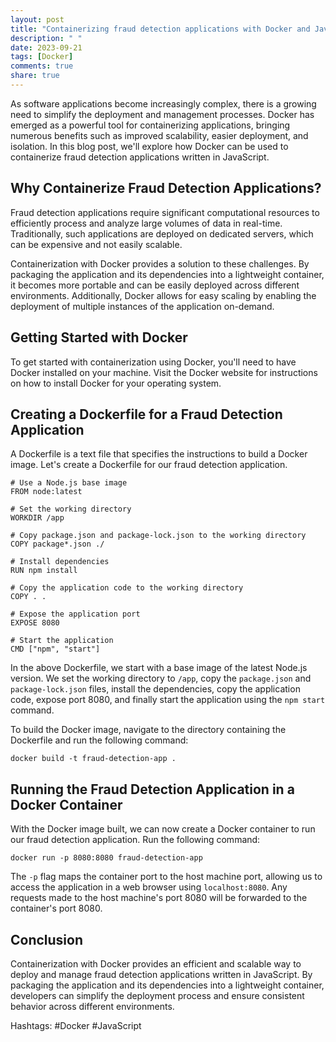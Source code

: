 ```yaml
---
layout: post
title: "Containerizing fraud detection applications with Docker and Javascript"
description: " "
date: 2023-09-21
tags: [Docker]
comments: true
share: true
---
```


As software applications become increasingly complex, there is a growing need to simplify the deployment and management processes. Docker has emerged as a powerful tool for containerizing applications, bringing numerous benefits such as improved scalability, easier deployment, and isolation. In this blog post, we'll explore how Docker can be used to containerize fraud detection applications written in JavaScript.

## Why Containerize Fraud Detection Applications?

Fraud detection applications require significant computational resources to efficiently process and analyze large volumes of data in real-time. Traditionally, such applications are deployed on dedicated servers, which can be expensive and not easily scalable.

Containerization with Docker provides a solution to these challenges. By packaging the application and its dependencies into a lightweight container, it becomes more portable and can be easily deployed across different environments. Additionally, Docker allows for easy scaling by enabling the deployment of multiple instances of the application on-demand.

## Getting Started with Docker

To get started with containerization using Docker, you'll need to have Docker installed on your machine. Visit the Docker website for instructions on how to install Docker for your operating system.

## Creating a Dockerfile for a Fraud Detection Application

A Dockerfile is a text file that specifies the instructions to build a Docker image. Let's create a Dockerfile for our fraud detection application.

```
# Use a Node.js base image
FROM node:latest

# Set the working directory
WORKDIR /app

# Copy package.json and package-lock.json to the working directory
COPY package*.json ./

# Install dependencies
RUN npm install

# Copy the application code to the working directory
COPY . .

# Expose the application port
EXPOSE 8080

# Start the application
CMD ["npm", "start"]
```

In the above Dockerfile, we start with a base image of the latest Node.js version. We set the working directory to `/app`, copy the `package.json` and `package-lock.json` files, install the dependencies, copy the application code, expose port 8080, and finally start the application using the `npm start` command.

To build the Docker image, navigate to the directory containing the Dockerfile and run the following command:

```
docker build -t fraud-detection-app .
```

## Running the Fraud Detection Application in a Docker Container

With the Docker image built, we can now create a Docker container to run our fraud detection application. Run the following command:

```
docker run -p 8080:8080 fraud-detection-app
```

The `-p` flag maps the container port to the host machine port, allowing us to access the application in a web browser using `localhost:8080`. Any requests made to the host machine's port 8080 will be forwarded to the container's port 8080.

## Conclusion

Containerization with Docker provides an efficient and scalable way to deploy and manage fraud detection applications written in JavaScript. By packaging the application and its dependencies into a lightweight container, developers can simplify the deployment process and ensure consistent behavior across different environments.

Hashtags: #Docker #JavaScript